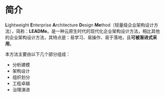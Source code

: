 # 简介

**L**ightweight **E**nterprise **A**rchitecture **D**esign **Me**thod（轻量级企业架构设计方法），简称：**LEADMe**。是一种云原生时代的现代化企业架构设计方法，相比其他的企业架构设计方法，其特点是：易学习、易操作、易于落地，且**可被渐进式采用**。

本方法主要由以下几个部分组成：

* 分析建模
* 架构设计
* 组织划分
* 工程卓越
* 治理演进

